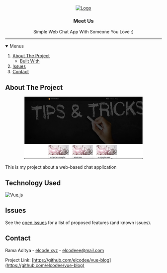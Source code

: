 <!-- PROJECT LOGO -->
<br />
<p align="center">
  <a href="https://github.com/elcodee/vue-blog">
    <img src="/chatAppIcon.png" alt="Logo" width="100" height="100">
  </a>

  <h3 align="center">Meet Us</h3>

  <p align="center">
    Simple Web Chat App With Someone You Love :)
  </p>
</p>

<hr />

<!-- MENU -->
<details open="open">
  <summary>Menus</summary>
  <ol>
    <li>
      <a href="#about-the-project">About The Project</a>
      <ul>
        <li><a href="#technology-used">Built With</a></li>
      </ul>
    </li>
    <li><a href="#issues">Issues</a></li>
    <li><a href="#contact">Contact</a></li>
  </ol>
</details>

<!-- ABOUT THE PROJECT -->


## About The Project

<a href="https://github.com/elcodee/vue-blog">
  <center>
    <img src="/vue-blog.png" alt="Logo" width="auto" height="200">
  </center>
  </a>

This is my project about a web-based chat application

## Technology Used

![Vue.js](https://img.shields.io/badge/vuejs-%2335495e.svg?style=for-the-badge&logo=vuedotjs&logoColor=%234FC08D)

<!-- ROADMAP -->

## Issues

See the [open issues](https://github.com/elcodee/vue-blog/issues) for a list of proposed features (and known issues).

<!-- CONTACT -->

## Contact

Rama Aditya - [elcode.xyz](https://elcode.xyz) - elcodeee@mail.com

Project Link: [https://github.com/elcodee/vue-blog](https://github.com/elcodee/vue-blog)

<!-- MARKDOWN LINKS & BADGE -->

[issues-shield]: https://img.shields.io/github/issues/othneildrew/Best-README-Template.svg?style=for-the-badge
[issues-url]: https://github.com/elcodee/vue-blog/issues
[linkedin-shield]: https://img.shields.io/badge/-LinkedIn-black.svg?style=for-the-badge&logo=linkedin&colorB=555
[linkedin-url]: https://www.linkedin.com/in/rmdtya/
